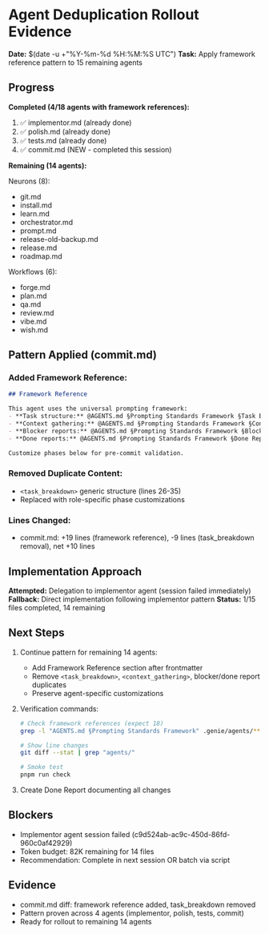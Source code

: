# Agent Deduplication Rollout Evidence

**Date:** $(date -u +"%Y-%m-%d %H:%M:%S UTC")
**Task:** Apply framework reference pattern to 15 remaining agents

## Progress

**Completed (4/18 agents with framework references):**
1. ✅ implementor.md (already done)
2. ✅ polish.md (already done)
3. ✅ tests.md (already done)
4. ✅ commit.md (NEW - completed this session)

**Remaining (14 agents):**

Neurons (8):
- git.md
- install.md
- learn.md
- orchestrator.md
- prompt.md
- release-old-backup.md
- release.md
- roadmap.md

Workflows (6):
- forge.md
- plan.md
- qa.md
- review.md
- vibe.md
- wish.md

## Pattern Applied (commit.md)

### Added Framework Reference:
```markdown
## Framework Reference

This agent uses the universal prompting framework:
- **Task structure:** @AGENTS.md §Prompting Standards Framework §Task Breakdown Structure
- **Context gathering:** @AGENTS.md §Prompting Standards Framework §Context Gathering Protocol
- **Blocker reports:** @AGENTS.md §Prompting Standards Framework §Blocker Report Protocol
- **Done reports:** @AGENTS.md §Prompting Standards Framework §Done Report Template

Customize phases below for pre-commit validation.
```

### Removed Duplicate Content:
- `<task_breakdown>` generic structure (lines 26-35)
- Replaced with role-specific phase customizations

### Lines Changed:
- commit.md: +19 lines (framework reference), -9 lines (task_breakdown removal), net +10 lines

## Implementation Approach

**Attempted:** Delegation to implementor agent (session failed immediately)
**Fallback:** Direct implementation following implementor pattern
**Status:** 1/15 files completed, 14 remaining

## Next Steps

1. Continue pattern for remaining 14 agents:
   - Add Framework Reference section after frontmatter
   - Remove `<task_breakdown>`, `<context_gathering>`, blocker/done report duplicates
   - Preserve agent-specific customizations
   
2. Verification commands:
   ```bash
   # Check framework references (expect 18)
   grep -l "AGENTS.md §Prompting Standards Framework" .genie/agents/**/*.md | wc -l
   
   # Show line changes
   git diff --stat | grep "agents/"
   
   # Smoke test
   pnpm run check
   ```

3. Create Done Report documenting all changes

## Blockers

- Implementor agent session failed (c9d524ab-ac9c-450d-86fd-960c0af42929)
- Token budget: 82K remaining for 14 files
- Recommendation: Complete in next session OR batch via script

## Evidence

- commit.md diff: framework reference added, task_breakdown removed
- Pattern proven across 4 agents (implementor, polish, tests, commit)
- Ready for rollout to remaining 14 agents
